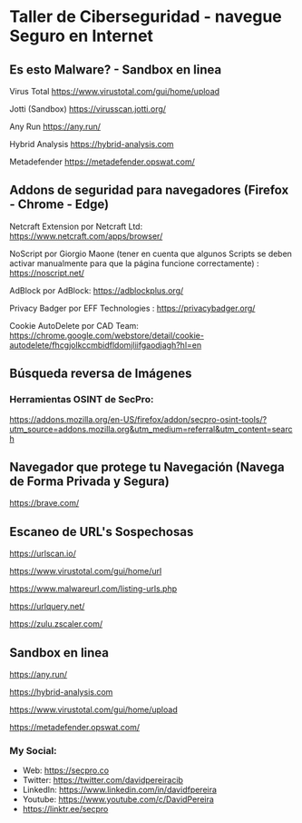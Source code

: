 # Taller de Ciberseguridad - navegue Seguro en Internet

## Es esto Malware?  -  Sandbox en linea

Virus Total
https://www.virustotal.com/gui/home/upload

Jotti (Sandbox)
https://virusscan.jotti.org/

Any Run
https://any.run/

Hybrid Analysis
https://hybrid-analysis.com

Metadefender
https://metadefender.opswat.com/



## Addons de seguridad para navegadores (Firefox - Chrome - Edge)

Netcraft Extension por Netcraft Ltd: 
https://www.netcraft.com/apps/browser/

NoScript por Giorgio Maone (tener en cuenta que algunos Scripts se deben activar manualmente para que la página funcione correctamente) :
https://noscript.net/

AdBlock por AdBlock: 
https://adblockplus.org/

Privacy Badger por EFF Technologies :
https://privacybadger.org/

Cookie AutoDelete por CAD Team: 
https://chrome.google.com/webstore/detail/cookie-autodelete/fhcgjolkccmbidfldomjliifgaodjagh?hl=en

## Búsqueda reversa de Imágenes

### Herramientas OSINT de SecPro:

https://addons.mozilla.org/en-US/firefox/addon/secpro-osint-tools/?utm_source=addons.mozilla.org&utm_medium=referral&utm_content=search

## Navegador que protege tu Navegación (Navega de Forma Privada y Segura)

https://brave.com/

## Escaneo de URL's Sospechosas

https://urlscan.io/

https://www.virustotal.com/gui/home/url

https://www.malwareurl.com/listing-urls.php

https://urlquery.net/

https://zulu.zscaler.com/


## Sandbox en linea

https://any.run/

https://hybrid-analysis.com

https://www.virustotal.com/gui/home/upload

https://metadefender.opswat.com/



### My Social:
  - Web: https://secpro.co
  - Twitter: https://twitter.com/davidpereiracib
  - LinkedIn: https://www.linkedin.com/in/davidfpereira
  - Youtube: https://www.youtube.com/c/DavidPereira
  - https://linktr.ee/secpro
